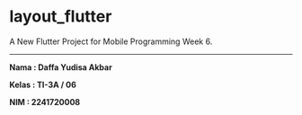 # layout_flutter

A New Flutter Project for Mobile Programming Week 6.

---

**Nama : Daffa Yudisa Akbar**

**Kelas : TI-3A / 06**

**NIM : 2241720008**